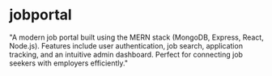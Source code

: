 # jobportal
"A modern job portal built using the MERN stack (MongoDB, Express, React, Node.js). Features include user authentication, job search, application tracking, and an intuitive admin dashboard. Perfect for connecting job seekers with employers efficiently."
